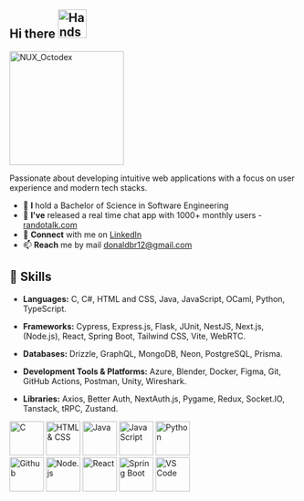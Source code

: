 ## Hi there <img src="https://user-images.githubusercontent.com/74038190/216120981-b9507c36-0e04-4469-8e27-c99271b45ba5.png" alt="Handshake" width="50" /> 
<!--img src="https://user-images.githubusercontent.com/74038190/212741999-016fddbd-617a-4448-8042-0ecf907aea25.gif" width="200" alt="NUX_Octodex"-->
<img src="https://github.com/user-attachments/assets/dfe8fff1-f079-4fbf-bae2-a3710553e756" width="200" alt="NUX_Octodex">

<!--
**LazarShockX/LazarShockX** is a ✨ _special_ ✨ repository because its `README.md` (this file) appears on your GitHub profile.
-->

Passionate about developing intuitive web applications with a focus on user experience and modern tech stacks.

- 🔭 **I** hold a Bachelor of Science  in Software Engineering
- 🌱 **I've** released a real time chat app with 1000+ monthly users - [randotalk.com](https://www.randotalk.com/)
- 💬 **Connect** with me on [LinkedIn](https://www.linkedin.com/in/donald-brinch-683239345/)
- 📫 **Reach** me by mail donaldbr12@gmail.com

## 🚀 Skills
- **Languages:** C, C#, HTML and CSS, Java, JavaScript, OCaml, Python, TypeScript.

- **Frameworks:** Cypress, Express.js, Flask, JUnit, NestJS, Next.js, (Node.js), React, Spring Boot, Tailwind CSS, Vite, WebRTC.

- **Databases:** Drizzle, GraphQL, MongoDB, Neon, PostgreSQL, Prisma.

- **Development Tools & Platforms:** Azure, Blender, Docker, Figma, Git, GitHub Actions, Postman, Unity, Wireshark.

- **Libraries:** Axios, Better Auth, NextAuth.js, Pygame, Redux, Socket.IO, Tanstack, tRPC, Zustand.

<div>
<img src="https://github.com/Anmol-Baranwal/Cool-GIFs-For-GitHub/assets/74038190/e0d299f2-767c-4c21-bd49-90f2a19f1a78" width="60" alt="C">
<!-- C# -->
<img src="https://github.com/Anmol-Baranwal/Cool-GIFs-For-GitHub/assets/74038190/29fd6286-4e7b-4d6c-818f-c4765d5e39a9" width="60" alt="HTML & CSS">
<img src="https://github.com/Anmol-Baranwal/Cool-GIFs-For-GitHub/assets/74038190/67f477ed-6624-42da-99f0-1a7b1a16eecb" width="60" alt="Java">
<!-- Java -->
<img src="https://user-images.githubusercontent.com/74038190/212257454-16e3712e-945a-4ca2-b238-408ad0bf87e6.gif" width="60" alt="JavaScript">
<!-- Latex -->
<!-- Ocaml -->
<img src="https://user-images.githubusercontent.com/74038190/212257472-08e52665-c503-4bd9-aa20-f5a4dae769b5.gif" width="60" alt="Python">
</div>
<div>
<!-- img src="https://user-images.githubusercontent.com/74038190/212280823-79088828-a258-4a4d-8d6c-96315d5a07af.gif" width="60" alt="Azure" -->
<!-- ChatGPT -->
<!-- img src="https://github.com/Anmol-Baranwal/Cool-GIFs-For-GitHub/assets/74038190/1a797f46-efe4-41e6-9e75-5303e1bbcbfa" width="60" alt="Express" -->
<!-- img src="https://user-images.githubusercontent.com/74038190/212281775-b468df30-4edc-4bf8-a4ee-f52e1aaddc86.gif" width="60" alt="Git" -->
<img src="https://user-images.githubusercontent.com/74038190/212257468-1e9a91f1-b626-4baa-b15d-5c385dfa7ed2.gif" width="60" alt="Github">
<!-- Godot -->
<!-- JUnit -->
<!-- Menhir -->
<img src="https://user-images.githubusercontent.com/74038190/212257460-738ff738-247f-4445-a718-cdd0ca76e2db.gif" width="60" alt="Node.js">
<!-- Ocamllex -->
<!-- Postman -->
<img src="https://user-images.githubusercontent.com/74038190/212257467-871d32b7-e401-42e8-a166-fcfd7baa4c6b.gif" width="60" alt="React">
<!-- Redux -->
<!-- RESTful -->
<img src="https://github.com/Anmol-Baranwal/Cool-GIFs-For-GitHub/assets/74038190/398b19b1-9aae-4c1f-8bc0-d172a2c08d68" width="60" alt="Spring Boot">
<!-- Unity -->
<img src="https://user-images.githubusercontent.com/74038190/212257465-7ce8d493-cac5-494e-982a-5a9deb852c4b.gif" width="60" alt="VS Code">
<!-- Wireshark -->
</div>
<br><br>
